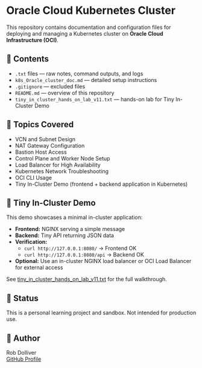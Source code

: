# Oracle Cloud Kubernetes Cluster
This repository contains documentation and configuration files for deploying and managing a Kubernetes cluster on **Oracle Cloud Infrastructure (OCI)**.

## 📁 Contents

- `.txt` files — raw notes, command outputs, and logs
- `k8s_Oracle_cluster_doc.md` — detailed setup instructions
- `.gitignore` — excluded files
- `README.md` — overview of this repository
- `tiny_in_cluster_hands_on_lab_v11.txt` — hands-on lab for Tiny In-Cluster Demo

## 🚀 Topics Covered

- VCN and Subnet Design
- NAT Gateway Configuration
- Bastion Host Access
- Control Plane and Worker Node Setup
- Load Balancer for High Availability
- Kubernetes Network Troubleshooting
- OCI CLI Usage
- Tiny In-Cluster Demo (frontend + backend application in Kubernetes)

## 🧪 Tiny In-Cluster Demo

This demo showcases a minimal in-cluster application:  
- **Frontend:** NGINX serving a simple message  
- **Backend:** Tiny API returning JSON data  
- **Verification:**  
  - `curl http://127.0.0.1:8080/` → Frontend OK  
  - `curl http://127.0.0.1:8080/api` → Backend OK  
- **Optional:** Use an in-cluster NGINX load balancer or OCI Load Balancer for external access

See [tiny_in_cluster_hands_on_lab_v11.txt](tiny_in_cluster_hands_on_lab_v11.txt) for the full walkthrough.  

## 🔧 Status

This is a personal learning project and sandbox. Not intended for production use.

## 📌 Author

Rob Dolliver  
[GitHub Profile](https://github.com/mrdolliver)  
